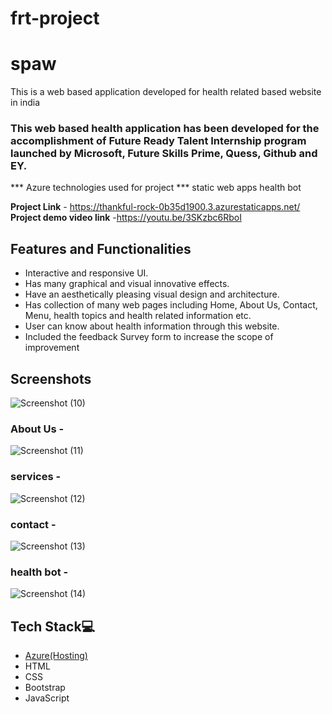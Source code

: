 # frt-project

# spaw

This is a web based application developed for health related based website in india

### This web based health application has been developed for the accomplishment of Future Ready Talent Internship program launched by Microsoft, Future Skills Prime, Quess, Github and EY.
*** Azure technologies used for project ***
static web apps
health bot

**Project Link** - https://thankful-rock-0b35d1900.3.azurestaticapps.net/
**Project demo video link** -https://youtu.be/3SKzbc6RboI

## Features and Functionalities 

- Interactive and responsive UI.
- Has many graphical and visual innovative effects.
- Have an aesthetically pleasing visual design and architecture.
- Has collection of many web pages including Home, About Us, Contact, Menu, health topics and health related information etc.
- User can know about health information through this website.
- Included the feedback Survey form to increase the scope of improvement 

## Screenshots


   ![Screenshot (10)](https://github.com/20A31A0571/frt-project/assets/109946603/4fbc3b7a-66d9-4e92-9446-c075895009ee)


### About Us -



![Screenshot (11)](https://github.com/20A31A0571/frt-project/assets/109946603/14d76ac0-2e7f-4c13-aa1c-a1a0d6cfe6ef)


### services -



![Screenshot (12)](https://github.com/20A31A0571/frt-project/assets/109946603/d4677f85-bc67-469e-a5b4-7c547320ffa3)


### contact -


![Screenshot (13)](https://github.com/20A31A0571/frt-project/assets/109946603/2125db2a-f0f7-4109-82b9-e498c5305fd7)


### health bot -


![Screenshot (14)](https://github.com/20A31A0571/frt-project/assets/109946603/9f814899-d4ec-4e01-9e75-f4e72e8fa5c3)


## Tech Stack💻

- [Azure(Hosting)](https://azure.microsoft.com/en-in/features/azure-portal/)
- HTML
- CSS
- Bootstrap
- JavaScript
